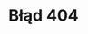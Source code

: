 ---
# GLOBAL 
layout: default
page_type: default
title: Błąd 404
published: true

#SEO
seo_title:  404
seo_description: |-
  404

#MENU 
top_line:
  menu_title: 404
  cta_title:

#SETTINGS
show_contact_in_footer: true

#PAGE layout
header:
  title: <strong>Błąd</strong> 404
  intro: |-
    Nie odnaleziono strony
  main_photo:
---